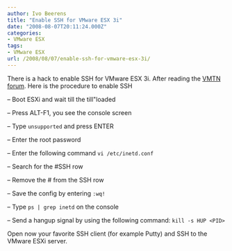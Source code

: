 ```yaml
---
author: Ivo Beerens
title: "Enable SSH for VMware ESX 3i"
date: "2008-08-07T20:11:24.000Z"
categories:
- VMware ESX
tags:
- VMware ESX
url: /2008/08/07/enable-ssh-for-vmware-esx-3i/
---
```


There is a hack to enable SSH for VMware ESX 3i. After reading the [VMTN forum](http://communities.vmware.com/thread/131362). Here is the procedure to enable SSH

– Boot ESXi and wait till the till"loaded

– Press ALT-F1, you see the console screen

– Type ```unsupported``` and press ENTER

– Enter the root password

– Enter the following command ```vi /etc/inetd.conf```

– Search for the #SSH row

– Remove the # from the SSH row

– Save the config by entering ```:wq!```

– Type ```ps | grep inetd``` on the console

– Send a hangup signal by using the following command: ```kill -s HUP <PID>```

Open now your favorite SSH client (for example Putty) and SSH to the VMware ESXi server.